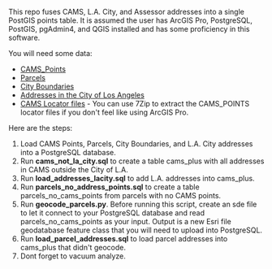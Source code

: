 This repo fuses CAMS, L.A. City, and Assessor addresses into a single PostGIS points table. It is assumed the user has ArcGIS Pro, PostgreSQL, PostGIS, pgAdmin4, and QGIS installed and has some proficiency in this software.

You will need some data:

<ul>
  <li><a href="https://lacounty.maps.arcgis.com/home/item.html?id=cdd4c011519849caa62286044f1d31c9">CAMS_Points</a></li>
  <li><a href="https://egis-lacounty.hub.arcgis.com/documents/parcels/about">Parcels</a></li>
  <li><a href="https://egis-lacounty.hub.arcgis.com/datasets/la-county-city-boundaries">City Boundaries</a></li>
  <li><a href="https://data.lacity.org/City-Infrastructure-Service-Requests/Addresses-in-the-City-of-Los-Angeles/4ca8-mxuh">Addresses in the City of Los Angeles</a></li>
  <li><a href="https://lacounty.maps.arcgis.com/home/item.html?id=d134cbd2ac6a49fb97c4cd9da97080db#overview">CAMS Locator files</a> - You can use 7Zip to extract the CAMS_POINTS locator files if you don't feel like using ArcGIS Pro.</li>
</ul>

Here are the steps:

<ol type="1">
  <li>Load CAMS Points, Parcels, City Boundaries, and L.A. City addresses into a PostgreSQL database.</li>
  <li>Run <b>cams_not_la_city.sql</b> to create a table cams_plus with all addresses in CAMS outside the City of L.A.</li>
  <li>Run <b>load_addresses_lacity.sql</b> to add L.A. addresses into cams_plus.</li>
  <li>Run <b>parcels_no_address_points.sql</b> to create a table parcels_no_cams_points from parcels with no CAMS points.</li>
  <li>Run <b>geocode_parcels.py</b>. Before running this script, create an sde file to let it connect to your PostgreSQL database and read parcels_no_cams_points as your input. Output is a new Esri file geodatabase feature class that you will need to upload into PostgreSQL.</li>
  <li>Run <b>load_parcel_addresses.sql</b> to load parcel addresses into cams_plus that didn't geocode.</li>
  <li>Dont forget to vacuum analyze.</li>
</ol>

